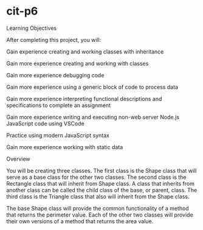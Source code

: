 # cit-p6


Learning Objectives


After completing this project, you will:


Gain experience creating and working classes with inheritance


Gain more experience creating and working with classes


Gain more experience debugging code


Gain more experience using a generic block of code to process data


Gain more experience interpreting functional descriptions and specifications to complete an assignment


Gain more experience writing and executing non-web server Node.js JavaScript code using VSCode


Practice using modern JavaScript syntax


Gain more experience working with static data


Overview


You will be creating three classes. The first class is the Shape class that will serve as a base class for the other two classes. The second class is the Rectangle class that will inherit from Shape class. A class that inherits from another class can be called the child class of the base, or parent, class. The third class is the Triangle class that also will inherit from the Shape class.</br>

The base Shape class will provide the common functionality of a method that returns the perimeter value. Each of the other two classes will provide their own versions of a method that returns the area value. 

